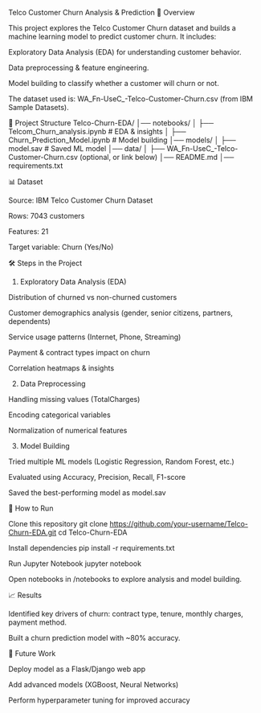 Telco Customer Churn Analysis & Prediction
📌 Overview

This project explores the Telco Customer Churn dataset and builds a machine learning model to predict customer churn.
It includes:

Exploratory Data Analysis (EDA) for understanding customer behavior.

Data preprocessing & feature engineering.

Model building to classify whether a customer will churn or not.

The dataset used is: WA_Fn-UseC_-Telco-Customer-Churn.csv (from IBM Sample Datasets).

📂 Project Structure
Telco-Churn-EDA/
│── notebooks/
│    ├── Telcom_Churn_analysis.ipynb   # EDA & insights
│    ├── Churn_Prediction_Model.ipynb  # Model building
│── models/
│    ├── model.sav                     # Saved ML model
│── data/
│    ├── WA_Fn-UseC_-Telco-Customer-Churn.csv   (optional, or link below)
│── README.md
│── requirements.txt


📊 Dataset

Source: IBM Telco Customer Churn Dataset

Rows: 7043 customers

Features: 21

Target variable: Churn (Yes/No)

🛠️ Steps in the Project
1. Exploratory Data Analysis (EDA)

Distribution of churned vs non-churned customers

Customer demographics analysis (gender, senior citizens, partners, dependents)

Service usage patterns (Internet, Phone, Streaming)

Payment & contract types impact on churn

Correlation heatmaps & insights

2. Data Preprocessing

Handling missing values (TotalCharges)

Encoding categorical variables

Normalization of numerical features

3. Model Building

Tried multiple ML models (Logistic Regression, Random Forest, etc.)

Evaluated using Accuracy, Precision, Recall, F1-score

Saved the best-performing model as model.sav

🚀 How to Run

Clone this repository
git clone https://github.com/your-username/Telco-Churn-EDA.git
cd Telco-Churn-EDA

Install dependencies
pip install -r requirements.txt

Run Jupyter Notebook
jupyter notebook

Open notebooks in /notebooks to explore analysis and model building.

📈 Results

Identified key drivers of churn: contract type, tenure, monthly charges, payment method.

Built a churn prediction model with ~80% accuracy.

📌 Future Work

Deploy model as a Flask/Django web app

Add advanced models (XGBoost, Neural Networks)

Perform hyperparameter tuning for improved accuracy